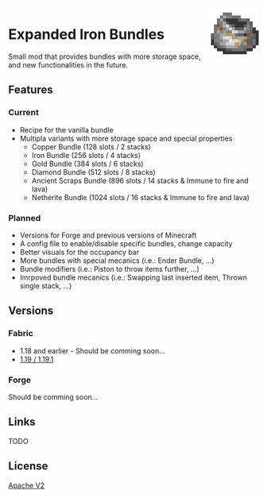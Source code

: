 <img src="images/items/iron_ingot_bundle.png" align="right" width="96px" height="96px"/>

# Expanded Iron Bundles
Small mod that provides bundles with more storage space, and new functionalities in the future.

## Features
### Current
* Recipe for the vanilla bundle
* Multipla variants with more storage space and special properties
  * Copper Bundle (128 slots / 2 stacks)
  * Iron Bundle (256 slots / 4 stacks)
  * Gold Bundle (384 slots / 6 stacks)
  * Diamond Bundle (512 slots / 8 stacks)
  * Ancient Scraps Bundle (896 slots / 14 stacks & Immune to fire and lava)
  * Netherite Bundle (1024 slots / 16 stacks & Immune to fire and lava)

### Planned
* Versions for Forge and previous versions of Minecraft
* A config file to enable/disable specific bundles, change capacity
* Better visuals for the occupancy bar
* More bundles with special mecanics (i.e.: Ender Bundle, ...)
* Bundle modifiers (i.e.: Piston to throw items further, ...)
* Imrpoved bundle mecanics (i.e.: Swapping last inserted item, Thrown single stack, ...)

## Versions
### Fabric
* 1.18 and earlier - Should be comming soon...
* [1.19 / 1.19.1](https://github.com/aziascreations/MC-Expanded-Iron-Bundles/tree/fabric-1.19)

### Forge
Should be comming soon...

## Links
TODO

## License
[Apache V2](LICENSE)
